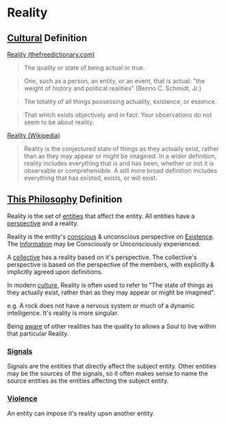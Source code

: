 # Reality

## [Cultural](./culture.md) Definition

<a href="http://thefreedictionary.com/reality" target="_blank">Reality (thefreedictionary.com)</a>

> The quality or state of being actual or true.

> One, such as a person, an entity, or an event, that is actual: "the weight of history and political realities" (Benno C. Schmidt, Jr.)

> The totality of all things possessing actuality, existence, or essence.

> That which exists objectively and in fact: Your observations do not seem to be about reality.

<a href="https://en.wikipedia.org/wiki/Reality" target="_blank">Reality (Wikipedia)</a>

> Reality is the conjectured state of things as they actually exist, rather than as they may appear or might be imagined. In a wider definition, reality includes everything that is and has been, whether or not it is observable or comprehensible. A still more broad definition includes everything that has existed, exists, or will exist.

## [This Philosophy](./this-philosophy.md) Definition

Reality is the set of [entities](./entity.md) that affect the entity. All entities have a [perspective](./perspective.md) and a reality.

Reality is the entity's [conscious](./consciousness) & unconscious perspective on [Existence](./existence.md). The [Information](./information.md) may be Consciously or Unconsciously experienced.

A [collective](./collective.md) has a reality based on it's perspective. The collective's perspective is based on the perspective of the members, with explicitly & implicitly agreed upon definitions.

In modern [culture](./culture.md), Reality is often used to refer to "The state of things as they actually exist, rather than as they may appear or might be imagined".

e.g. A rock does not have a nervous system or much of a dynamic intelligence. It's reality is more singular.

Being [aware](./awareness.md) of other realities has the quality to allows a Soul to live within that particular Reality.

### [Signals](./signals.md)

Signals are the entities that directly affect the subject entity. Other entities may be the sources of the signals, so it often makes sense to name the source entities as the entities affecting the subject entity.

### [Violence](./violence.md)

An entity can impose it's reality upon another entity.
